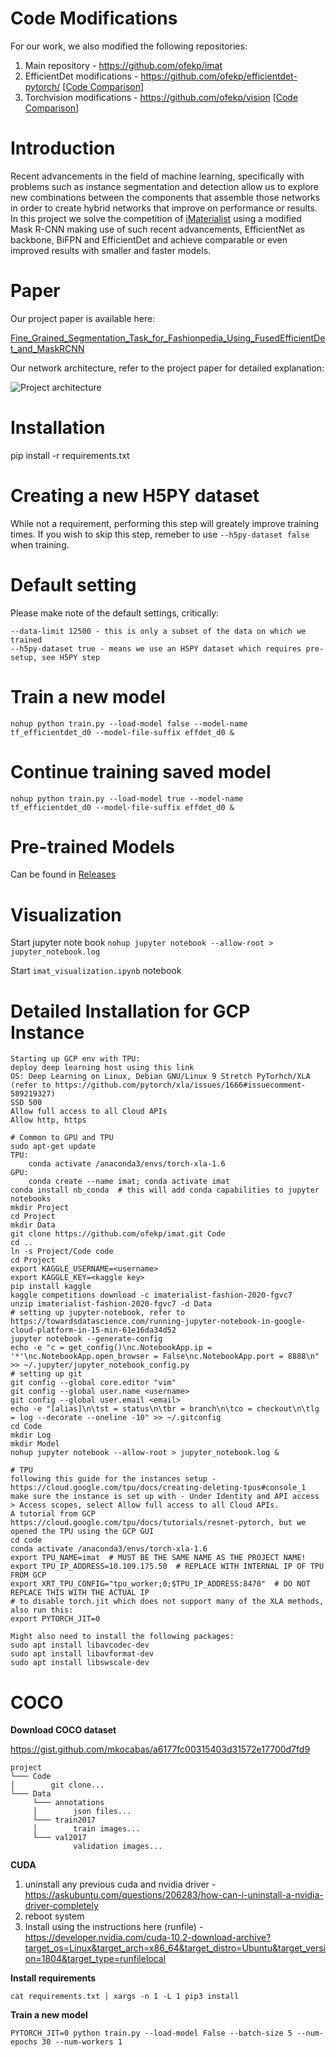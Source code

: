# Code Modifications
For our work, we also modified the following repositories:
1. Main repository - https://github.com/ofekp/imat
1. EfficientDet modifications - https://github.com/ofekp/efficientdet-pytorch/ [[Code Comparison](https://github.com/rwightman/efficientdet-pytorch/compare/master...ofekp:master)]
1. Torchvision modifications - https://github.com/ofekp/vision [[Code Comparison](https://github.com/pytorch/vision/compare/master...ofekp:master)]

# Introduction
Recent advancements in the field of machine learning, specifically with problems such as instance segmentation and detection allow us to explore new combinations between the components that assemble those networks in order to create hybrid networks that improve on performance or results.
In this project we solve the competition of [iMaterialist](https://www.kaggle.com/c/imaterialist-fashion-2020-fgvc7/overview/description) using a modified Mask R-CNN making use of such recent advancements, EfficientNet as backbone, BiFPN and EfficientDet and achieve comparable or even improved results with smaller and faster models.

# Paper

Our project paper is available here:

[Fine_Grained_Segmentation_Task_for_Fashionpedia_Using_FusedEfficientDet_and_MaskRCNN](https://github.com/ofekp/imat/blob/master/Paper/Fine_Grained_Segmentation_Task_for_Fashionpedia_Using_FusedEfficientDet_and_MaskRCNN.pdf)

Our network architecture, refer to the project paper for detailed explanation:

![Project architecture](https://i.imgur.com/39SkxVL.png)

# Installation
pip install -r requirements.txt

# Creating a new H5PY dataset

While not a requirement, performing this step will greately improve training times.
If you wish to skip this step, remeber to use `--h5py-dataset false` when training.

# Default setting

Please make note of the default settings, critically:

```
--data-limit 12500 - this is only a subset of the data on which we trained
--h5py-dataset true - means we use an H5PY dataset which requires pre-setup, see H5PY step
```

# Train a new model

```
nohup python train.py --load-model false --model-name tf_efficientdet_d0 --model-file-suffix effdet_d0 &
```

# Continue training saved model

```
nohup python train.py --load-model true --model-name tf_efficientdet_d0 --model-file-suffix effdet_d0 &
```

# Pre-trained Models

Can be found in [Releases](https://github.com/ofekp/imat/releases/)

# Visualization

Start jupyter note book
`nohup jupyter notebook --allow-root > jupyter_notebook.log`

Start `imat_visualization.ipynb` notebook

# Detailed Installation for GCP Instance

```
Starting up GCP env with TPU:
deploy deep learning host using this link
OS: Deep Learning on Linux, Debian GNU/Linux 9 Stretch PyTorhch/XLA (refer to https://github.com/pytorch/xla/issues/1666#issuecomment-589219327)
SSD 500
Allow full access to all Cloud APIs
Allow http, https

# Common to GPU and TPU
sudo apt-get update
TPU:
	conda activate /anaconda3/envs/torch-xla-1.6
GPU: 
	conda create --name imat; conda activate imat
conda install nb_conda  # this will add conda capabilities to jupyter notebooks
mkdir Project
cd Project
mkdir Data
git clone https://github.com/ofekp/imat.git Code
cd ..
ln -s Project/Code code
cd Project
export KAGGLE_USERNAME=<username>
export KAGGLE_KEY=<kaggle key>
pip install kaggle
kaggle competitions download -c imaterialist-fashion-2020-fgvc7
unzip imaterialist-fashion-2020-fgvc7 -d Data
# setting up jupyter-notebook, refer to https://towardsdatascience.com/running-jupyter-notebook-in-google-cloud-platform-in-15-min-61e16da34d52
jupyter notebook --generate-config
echo -e "c = get_config()\nc.NotebookApp.ip = '*'\nc.NotebookApp.open_browser = False\nc.NotebookApp.port = 8888\n" >> ~/.jupyter/jupyter_notebook_config.py
# setting up git
git config --global core.editor "vim"
git config --global user.name <username>
git config --global user.email <email>
echo -e "[alias]\n\tst = status\n\tbr = branch\n\tco = checkout\n\tlg = log --decorate --oneline -10" >> ~/.gitconfig
cd Code
mkdir Log
mkdir Model
nohup jupyter notebook --allow-root > jupyter_notebook.log &

# TPU
following this guide for the instances setup - https://cloud.google.com/tpu/docs/creating-deleting-tpus#console_1
make sure the instance is set up with - Under Identity and API access > Access scopes, select Allow full access to all Cloud APIs.
A tutorial from GCP https://cloud.google.com/tpu/docs/tutorials/resnet-pytorch, but we opened the TPU using the GCP GUI
cd code
conda activate /anaconda3/envs/torch-xla-1.6
export TPU_NAME=imat  # MUST BE THE SAME NAME AS THE PROJECT NAME!
export TPU_IP_ADDRESS=10.109.175.50  # REPLACE WITH INTERNAL IP OF TPU FROM GCP
export XRT_TPU_CONFIG="tpu_worker;0;$TPU_IP_ADDRESS:8470"  # DO NOT REPLACE THIS WITH THE ACTUAL IP
# to disable torch.jit which does not support many of the XLA methods, also run this:
export PYTORCH_JIT=0

Might also need to install the following packages:
sudo apt install libavcodec-dev
sudo apt install libavformat-dev
sudo apt install libswscale-dev
```

# COCO

**Download COCO dataset**

https://gist.github.com/mkocabas/a6177fc00315403d31572e17700d7fd9

```
project
└─── Code
│        git clone...
└─── Data
     └─── annotations
     │        json files...
     └─── train2017
     │        train images...
     └─── val2017
              validation images...
```

**CUDA**
1. uninstall any previous cuda and nvidia driver - https://askubuntu.com/questions/206283/how-can-i-uninstall-a-nvidia-driver-completely
2. reboot system
3. Install using the instructions here (runfile) - https://developer.nvidia.com/cuda-10.2-download-archive?target_os=Linux&target_arch=x86_64&target_distro=Ubuntu&target_version=1804&target_type=runfilelocal

**Install requirements**
```
cat requirements.txt | xargs -n 1 -L 1 pip3 install
```

**Train a new model**

```
PYTORCH_JIT=0 python train.py --load-model False --batch-size 5 --num-epochs 30 --num-workers 1
```


